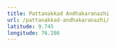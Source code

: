 ```yaml
---
title: Pattanakkad Andhakaranazhi
url: /pattanakkad-andhakaranazhi/
latitude: 9.745
longitude: 76.286
---
```

